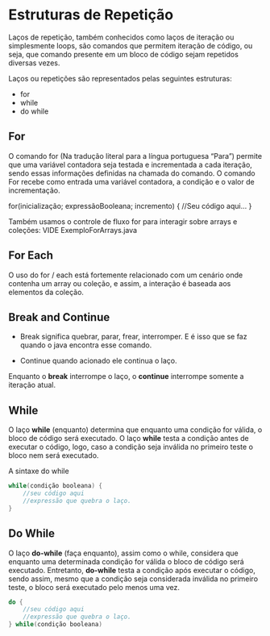# Estruturas de Repetição

Laços de repetição, também conhecidos como laços de iteração ou simplesmente loops, são comandos que permitem iteração de código, ou seja, que comando presente em um bloco de código sejam repetidos diversas vezes. 

Laços ou repetições são representados pelas seguintes estruturas: 

* for
* while
* do while

## For
O comando for (Na tradução literal para a língua portuguesa “Para”) permite que uma variável contadora seja testada e incrementada a cada iteração, sendo essas informações definidas na chamada do comando. O comando For recebe como entrada uma variável contadora, a condição e o valor de incrementação. 

for(inicialização; expressãoBooleana; incremento) {
    //Seu código aqui...
}

Também usamos o controle de fluxo for para interagir sobre arrays e coleções:
VIDE ExemploForArrays.java

## For Each
O uso do for / each está fortemente relacionado com um cenário onde contenha um array ou coleção, e assim, a interação é baseada aos elementos da coleção.

## Break and Continue

* Break significa quebrar, parar, frear, interromper. E é isso que se faz quando o java encontra esse comando.

* Continue quando acionado ele continua o laço.

Enquanto o **break** interrompe o laço, o **continue** interrompe somente a iteração atual.

## While
O laço **while** (enquanto) determina que enquanto uma condição for válida, o bloco de código será executado. O laço **while** testa a condição antes de executar o código, logo, caso a condição seja inválida no primeiro teste o bloco nem será executado.

A sintaxe do while

```java
while(condição booleana) {
    //seu código aqui
    //expressão que quebra o laço.
}
```

## Do While

O laço **do-while** (faça enquanto), assim como o while, considera que enquanto uma determinada condição for válida o bloco de código será executado. Entretanto, **do-while** testa a condição após executar o código, sendo assim, mesmo que a condição seja considerada inválida no primeiro teste, o bloco será executado pelo menos uma vez.

```java
do {
    //seu código aqui
    //expressão que quebra o laço.
} while(condição booleana)
```